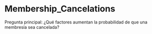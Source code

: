 # Membership_Cancelations
Pregunta principal: ¿Qué factores aumentan la probabilidad de que una membresía sea cancelada?

